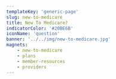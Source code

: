 ```yaml
---
templateKey: 'generic-page'
slug: new-to-medicare
title: New To Medicare?
indicatorColor: '#20BE6B'
iconName: 'question'
banner: '../../img/new-to-medicare.jpg'
magnets:
    - new-to-medicare
    - plans
    - member-resources
    - providers
---
```

